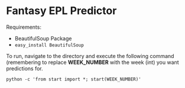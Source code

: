 # Fantasy EPL Predictor

Requirements:

* BeautifulSoup Package
 * `easy_install BeautifulSoup`

To run, navigate to the directory and execute the following command (remembering to replace **WEEK_NUMBER** with the
week (int) you want predictions for.

`python -c 'from start import *; start(WEEK_NUMBER)'`
